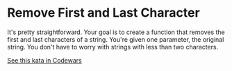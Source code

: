 # Remove First and Last Character

It's pretty straightforward. Your goal is to create a function that removes the first and last characters of a string. You're given one parameter, the original string. You don't have to worry with strings with less than two characters.

[See this kata in Codewars](https://www.codewars.com/kata/56bc28ad5bdaeb48760009b0)